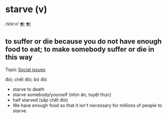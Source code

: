 # starve (v)

/stɑːv/ [🔊](https://www.oxfordlearnersdictionaries.com/media/english/uk_pron/s/sta/starv/starve__gb_1.mp3) [🔊](https://www.oxfordlearnersdictionaries.com/media/english/us_pron/s/sta/starv/starve__us_1.mp3)

## to suffer or die because you do not have enough food to eat; to make somebody suffer or die in this way

Topic [Social issues](../topics/social-issues.md#social-issues)

đói; chết đói; bỏ đói

- starve to death
- starve somebody/yourself (nhịn ăn; tuyệt thực)
- half starved (sắp chết đói)
- We have enough food so that it isn't necessary for millions of people to starve.